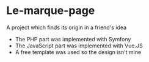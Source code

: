 # Le-marque-page
A project which finds its origin in a friend's idea

- The PHP part was implemented with Symfony
- The JavaScript part was implemented with Vue.JS
- A free template was used so the design isn't mine
